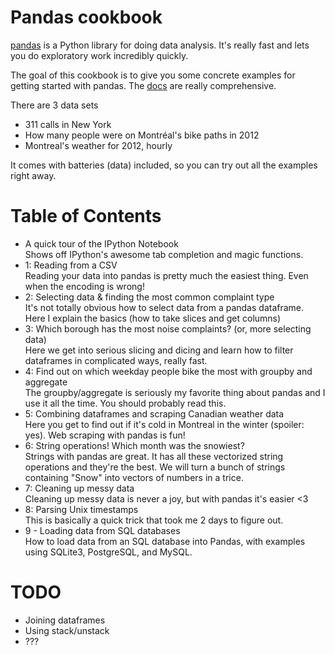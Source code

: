 Pandas cookbook
===============

[pandas](http://pandas.pydata.org/) is a Python library for doing
data analysis. It's really fast and lets you do exploratory work
incredibly quickly.

The goal of this cookbook is to give you some concrete examples for
getting started with pandas. The [docs](http://pandas.pydata.org/pandas-docs/stable/)
are really comprehensive.

There are 3 data sets

* 311 calls in New York
* How many people were on Montréal's bike paths in 2012
* Montreal's weather for 2012, hourly

It comes with batteries (data) included, so you can try out all the
examples right away.

Table of Contents
=================


* A quick tour of the IPython Notebook
  <br> Shows off IPython's awesome tab completion and magic functions.
* 1: Reading from a CSV
  <br> Reading your data into pandas is pretty much the easiest thing. Even when the encoding is wrong!
* 2: Selecting data & finding the most common complaint type
  <br>It's not totally obvious how to select data from a pandas dataframe. Here I explain the basics (how to take slices and get columns)
* 3: Which borough has the most noise complaints? (or, more selecting data)
  <br>Here we get into serious slicing and dicing and learn how to filter dataframes in complicated ways, really fast.
* 4: Find out on which weekday people bike the most with groupby and aggregate
  <br> The groupby/aggregate is seriously my favorite thing about pandas and I use it all the time. You should probably read this.
* 5: Combining dataframes and scraping Canadian weather data
  <br>Here you get to find out if it's cold in Montreal in the winter (spoiler: yes). Web scraping with pandas is fun!
* 6: String operations! Which month was the snowiest?
  <br> Strings with pandas are great. It has all these vectorized string operations and they're the best. We will turn a bunch of strings containing "Snow" into vectors of numbers in a trice.
* 7: Cleaning up messy data
  <br> Cleaning up messy data is never a joy, but with pandas it's easier &lt;3
* 8: Parsing Unix timestamps
  <br> This is basically a quick trick that took me 2 days to figure out.
* 9 - Loading data from SQL databases
  <br> How to load data from an SQL database into Pandas, with examples using SQLite3, PostgreSQL, and MySQL.


TODO
====

* Joining dataframes
* Using stack/unstack
* ???

